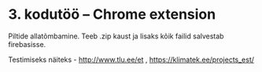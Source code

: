 # 3. kodutöö – Chrome extension

Piltide allatõmbamine. Teeb .zip kaust ja lisaks kõik failid salvestab firebasisse.

Testimiseks näiteks  - http://www.tlu.ee/et , https://klimatek.ee/projects_est/